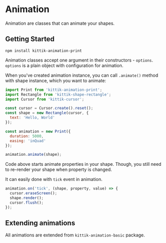 # Animation

Animation are classes that can animate your shapes.

## Getting Started

```shell
npm install kittik-animation-print
```

Animation classes accept one argument in their constructors - `options`.
 `options` is a plain object with configuration for animation.

When you've created animation instance, you can call `.animate()` method with shape instance, which you want to animate:

```js
import Print from 'kittik-animation-print';
import Rectangle from 'kittik-shape-rectangle';
import Cursor from 'kittik-cursor';

const cursor = Cursor.create().reset();
const shape = new Rectangle(cursor, {
  text: 'Hello, World'
});

const animation = new Print({
  duration: 5000,
  easing: 'inQuad'
});

animation.animate(shape);
```

Code above starts animate properties in your shape.
Though, you still need to re-render your shape when property is changed.

It can easily done with `tick` event in animation.

```js
animation.on('tick', (shape, property, value) => {
  cursor.eraseScreen();
  shape.render();
  cursor.flush();
});
```

## Extending animations

All animations are extended from `kittik-animation-basic` package.


